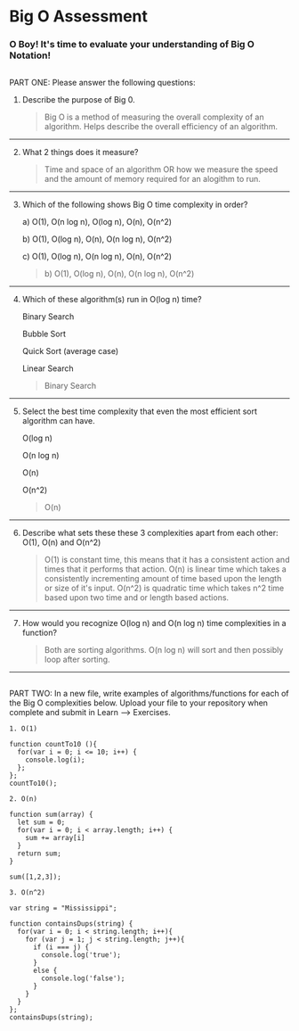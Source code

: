 # Big O Assessment

 ### O Boy! It's time to evaluate your understanding of Big O Notation!

 ##

  PART ONE: Please answer the following questions:

 1. Describe the purpose of Big 0.

    > Big O is a method of measuring the overall complexity of an algorithm. Helps describe the overall efficiency of an algorithm.

---


 2. What 2 things does it measure?

    > Time and space of an algorithm OR how we measure the speed and the amount of memory required for an alogithm to run.

---


 3. Which of the following shows Big O time complexity in order?

    a) O(1), O(n log n), O(log n), O(n), O(n^2)

    b) O(1), O(log n), O(n), O(n log n), O(n^2)

    c) O(1), O(log n), O(n log n), O(n), O(n^2)

    > b) O(1), O(log n), O(n), O(n log n), O(n^2)

---



4. Which of these algorithm(s) run in O(log n) time?

   Binary Search

   Bubble Sort

   Quick Sort (average case)

   Linear Search

   > Binary Search

---



5. Select the best time complexity that even the most efficient sort algorithm can have.

    O(log n)

    O(n log n)

    O(n)

    O(n^2)

    > O(n)

---


 6. Describe what sets these these 3 complexities apart from each other: O(1), O(n) and O(n^2)

    > O(1) is constant time, this means that it has a consistent action and times that it performs that action.
    O(n) is linear time which takes a consistently incrementing amount of time based upon the length or size of it's input.
    O(n^2) is quadratic time which takes n^2 time based upon two time and or length based actions.


---


7. How would you recognize O(log n) and O(n log n) time complexities in a function?

    > Both are sorting algorithms. O(n log n) will sort and then possibly loop after sorting.

---

  ##

  PART TWO: In a new file, write examples of algorithms/functions for each of the Big O complexities below.
    Upload your file to your repository when complete and submit in Learn --> Exercises.

    1. O(1)

    function countTo10 (){
      for(var i = 0; i <= 10; i++) {
        console.log(i);
      };
    };
    countTo10();

    2. O(n)

    function sum(array) {
      let sum = 0;
      for(var i = 0; i < array.length; i++) {
        sum += array[i]
      }
      return sum;
    }

    sum([1,2,3]);

    3. O(n^2)

    var string = "Mississippi";

    function containsDups(string) {
      for(var i = 0; i < string.length; i++){
        for (var j = 1; j < string.length; j++){
          if (i === j) {
            console.log('true');
          }
          else {
            console.log('false');
          }
        }
      }
    };
    containsDups(string);
